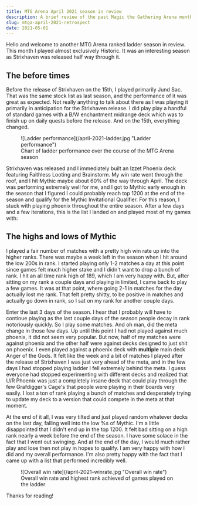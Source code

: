 ```yaml
---
title: MTG Arena April 2021 season in review
description: A brief review of the past Magic the Gathering Arena monthly ladder season for historic.
slug: mtga-april-2021-retrospect
date: 2021-05-01
---
```


Hello and welcome to another MTG Arena ranked ladder season in review. This month I played almost exclusively Historic. It was an interesting season as Strixhaven was released half way through it.

## The before times

Before the release of Strixhaven on the 15th, I played primarily Jund Sac. That was the same stock list as last season, and the performance of it was great as expected. Not really anything to talk about there as I was playing it primarily in anticipation for the Strixhaven release. I did play play a handful of standard games with a B/W enchantment midrange deck which was to finish up on daily quests before the release. And on the 15th, everything changed.

<figure>
  ![Ladder performance](/april-2021-ladder.jpg "Ladder performance")
  <figcaption>Chart of ladder performance over the course of the MTG Arena season</figcaption>
</figure>

Strixhaven was released and I immediately built an Izzet Phoenix deck featuring <card-link>Faithless Looting</card-link> and <card-link>Brainstorm</card-link>. My win rate went through the roof, and I hit Mythic maybe about 60% of the way through April. The deck was performing extremely well for me, and I got to Mythic early enough in the season that I figured I could probably reach top 1200 at the end of the season and qualify for the Mythic Invitational Qualifier. For this reason, I stuck with playing phoenix throughout the entire season. After a few days and a few iterations, this is the list I landed on and played most of my games with:

<deck-list heading="Historic Izzet Phoenix" src="april-2021-phoenix.dec"></deck-list>

## The highs and lows of Mythic

I played a fair number of matches with a pretty high win rate up into the higher ranks. There was maybe a week left in the season when I hit around the low 200s in rank. I started playing only 1-2 matches a day at this point since games felt much higher stake and I didn't want to drop a bunch of rank. I hit an all time rank high of 189, which I am very happy with. But, after sitting on my rank a couple days and playing in limited, I came back to play a few games. It was at that point, where going 2-1 in matches for the day actually lost me rank. That felt pretty shitty, to be positive in matches and actually go down in rank, so I sat on my rank for another couple days.

Enter the last 3 days of the season. I hear that I probably will have to continue playing as the last couple days of the season people decay in rank notoriously quickly. So I play some matches. And oh man, did the meta change in those few days. Up until this point I had not played against much phoenix, it did not seem very popular. But now, half of my matches were against phoenix and the other half were against decks designed to just shit on phoenix. I even played against a phoenix deck with __multiple__ main deck <card-link>Anger of the Gods</card-link>. It felt like the week and a bit of matches I played after the release of Strixhaven I was just very ahead of the meta, and in the few days I had stopped playing ladder I fell extremely behind the meta. I guess everyone had stopped experimenting with different decks and realized that U/R Phoenix was just a completely insane deck that could play through the few <card-link name="Grafdigger's Cage">Grafdigger's Cage's</card-link> that people were playing in their boards very easily. I lost a ton of rank playing a bunch of matches and desperately trying to update my deck to a version that could compete in the meta at that moment.

At the end of it all, I was very tilted and just played random whatever decks on the last day, falling well into the low %s of Mythic. I'm a little disappointed that I didn't end up in the top 1200. It felt bad sitting on a high rank nearly a week before the end of the season. I have some solace in the fact that I went out swinging. And at the end of the day, I would much rather play and lose then not play in hopes to qualify. I am very happy with how I did and my overall performance. I'm also pretty happy with the fact that I came up with a list that performed incredibly well.

<figure>
  ![Overall win rate](/april-2021-winrate.jpg "Overall win rate")
  <figcaption>Overall win rate and highest rank achieved of games played on the ladder</figcaption>
</figure>

Thanks for reading!